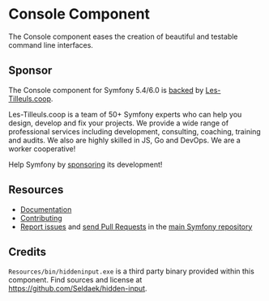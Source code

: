 # Console Component

The Console component eases the creation of beautiful and testable command line interfaces.

## Sponsor

The Console component for Symfony 5.4/6.0 is [backed][1] by [Les-Tilleuls.coop][2].

Les-Tilleuls.coop is a team of 50+ Symfony experts who can help you design, develop and fix your projects. We provide a wide range of professional services including development, consulting, coaching, training and audits. We also are highly skilled in JS,
Go and DevOps. We are a worker cooperative!

Help Symfony by [sponsoring][3] its development!

## Resources

- [Documentation](https://symfony.com/doc/current/components/console.html)
- [Contributing](https://symfony.com/doc/current/contributing/index.html)
- [Report issues](https://github.com/symfony/symfony/issues) and [send Pull Requests](https://github.com/symfony/symfony/pulls) in the [main Symfony repository](https://github.com/symfony/symfony)

## Credits

`Resources/bin/hiddeninput.exe` is a third party binary provided within this component. Find sources and license at https://github.com/Seldaek/hidden-input.

[1]: https://symfony.com/backers
[2]: https://les-tilleuls.coop
[3]: https://symfony.com/sponsor
